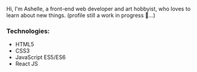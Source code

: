 Hi, I'm Ashelle, a front-end web developer and art hobbyist, who loves to learn about new things. (profile still a work in progress 👀...)
### Technologies:
- HTML5
- CSS3
- JavaScript ES5/ES6
- React JS

<!---
- 💞️ I’m looking to collaborate on ...
- 📫 How to reach me ...
arcan9/arcan9 is a ✨ special ✨ repository because its `README.md` (this file) appears on your GitHub profile.
You can click the Preview link to take a look at your changes.
--->
